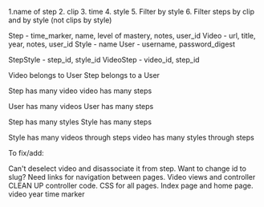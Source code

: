 1.name of step
2. clip
3. time
4. style
5. Filter by style
6. Filter steps by clip and by style (not clips by style)



Step - time_marker, name, level of mastery, notes, user_id
Video - url, title, year, notes, user_id
Style - name
User - username, password_digest


StepStyle - step_id, style_id
VideoStep - video_id, step_id



Video belongs to User
Step belongs to a User



Step has many video
video has many steps

User has many videos
User has many steps

Step has many styles
Style has many steps

Style has many videos through steps
video has many styles through steps


To fix/add:

Can't deselect video and disassociate it from step.
Want to change id to slug?
Need links for navigation between pages.
Video views and controller
CLEAN UP controller code.
CSS for all pages.
Index page and home page.
video year
time marker









